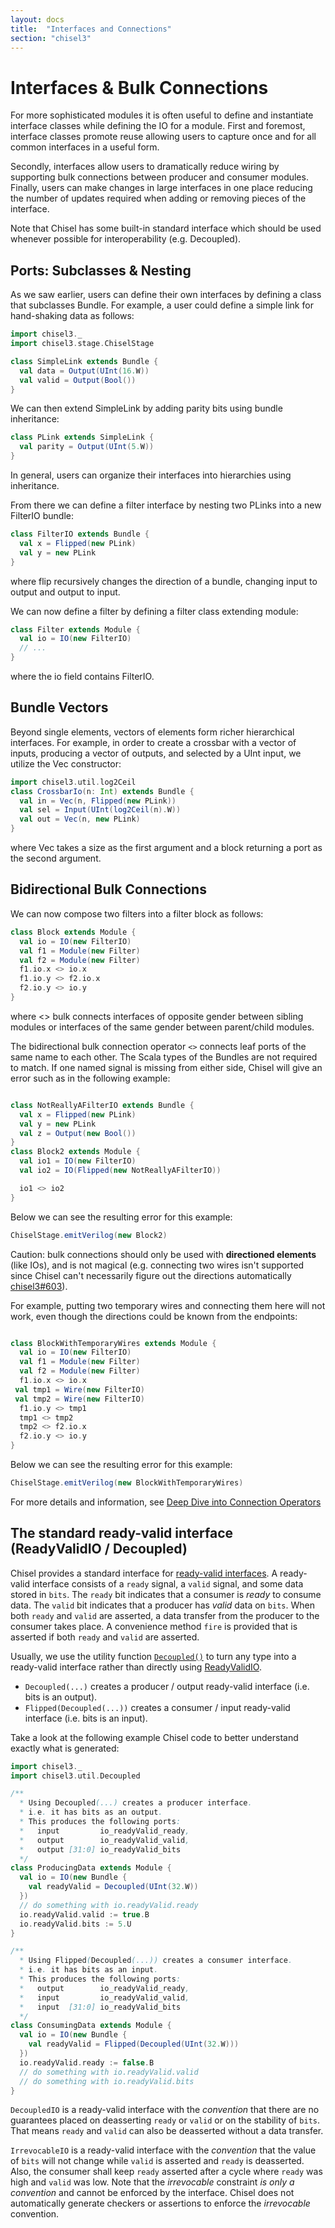 ```yaml
---
layout: docs
title:  "Interfaces and Connections"
section: "chisel3"
---
```


# Interfaces & Bulk Connections

For more sophisticated modules it is often useful to define and instantiate interface classes while defining the IO for a module. First and foremost, interface classes promote reuse allowing users to capture once and for all common interfaces in a useful form.

Secondly, interfaces allow users to dramatically reduce wiring by supporting bulk connections between producer and consumer modules. Finally, users can make changes in large interfaces in one place reducing the number of updates required when adding or removing pieces of the interface.

Note that Chisel has some built-in standard interface which should be used whenever possible for interoperability (e.g. Decoupled).

## Ports: Subclasses & Nesting

As we saw earlier, users can define their own interfaces by defining a class that subclasses Bundle. For example, a user could define a simple link for hand-shaking data as follows:

```scala mdoc:invisible
import chisel3._
import chisel3.stage.ChiselStage
```

```scala mdoc:silent
class SimpleLink extends Bundle {
  val data = Output(UInt(16.W))
  val valid = Output(Bool())
}
```

We can then extend SimpleLink by adding parity bits using bundle inheritance:
```scala mdoc:silent
class PLink extends SimpleLink {
  val parity = Output(UInt(5.W))
}
```
In general, users can organize their interfaces into hierarchies using inheritance.

From there we can define a filter interface by nesting two PLinks into a new FilterIO bundle:
```scala mdoc:silent
class FilterIO extends Bundle {
  val x = Flipped(new PLink)
  val y = new PLink
}
```
where flip recursively changes the direction of a bundle, changing input to output and output to input.

We can now define a filter by defining a filter class extending module:
```scala mdoc:silent
class Filter extends Module {
  val io = IO(new FilterIO)
  // ...
}
```
where the io field contains FilterIO.

## Bundle Vectors

Beyond single elements, vectors of elements form richer hierarchical interfaces. For example, in order to create a crossbar with a vector of inputs, producing a vector of outputs, and selected by a UInt input, we utilize the Vec constructor:
```scala mdoc:silent
import chisel3.util.log2Ceil
class CrossbarIo(n: Int) extends Bundle {
  val in = Vec(n, Flipped(new PLink))
  val sel = Input(UInt(log2Ceil(n).W))
  val out = Vec(n, new PLink)
}
```
where Vec takes a size as the first argument and a block returning a port as the second argument.

## Bidirectional Bulk Connections

We can now compose two filters into a filter block as follows:
```scala mdoc:silent
class Block extends Module {
  val io = IO(new FilterIO)
  val f1 = Module(new Filter)
  val f2 = Module(new Filter)
  f1.io.x <> io.x
  f1.io.y <> f2.io.x
  f2.io.y <> io.y
}
```
where <> bulk connects interfaces of opposite gender between sibling modules or interfaces of the same gender between parent/child modules.

The bidirectional bulk connection operator `<>` connects leaf ports of the same name to each other. The Scala types of the Bundles are not required to match. If one named signal is missing from either side, Chisel will give an error such as in the following example:

```scala mdoc:silent

class NotReallyAFilterIO extends Bundle {
  val x = Flipped(new PLink)
  val y = new PLink
  val z = Output(new Bool())
}
class Block2 extends Module {
  val io1 = IO(new FilterIO)
  val io2 = IO(Flipped(new NotReallyAFilterIO))

  io1 <> io2
}
```
Below we can see the resulting error for this example:
```scala mdoc:crash
ChiselStage.emitVerilog(new Block2)
```
Caution: bulk connections should only be used with **directioned elements** (like IOs), and is not magical (e.g. connecting two wires isn't supported since Chisel can't necessarily figure out the directions automatically [chisel3#603](https://github.com/freechipsproject/chisel3/issues/603)).

For example, putting two temporary wires and connecting them here will not work, even though the directions could be known from the endpoints:

```scala mdoc:silent

class BlockWithTemporaryWires extends Module {
  val io = IO(new FilterIO)
  val f1 = Module(new Filter)
  val f2 = Module(new Filter)
  f1.io.x <> io.x
 val tmp1 = Wire(new FilterIO)
 val tmp2 = Wire(new FilterIO)
  f1.io.y <> tmp1
  tmp1 <> tmp2
  tmp2 <> f2.io.x
  f2.io.y <> io.y
}

```
Below we can see the resulting error for this example:
```scala mdoc:crash
ChiselStage.emitVerilog(new BlockWithTemporaryWires)
```
For more details and information, see [Deep Dive into Connection Operators](Connection-operators-.md)
## The standard ready-valid interface (ReadyValidIO / Decoupled)

Chisel provides a standard interface for [ready-valid interfaces](http://inst.eecs.berkeley.edu/~cs150/Documents/Interfaces.pdf).
A ready-valid interface consists of a `ready` signal, a `valid` signal, and some data stored in `bits`.
The `ready` bit indicates that a consumer is *ready* to consume data.
The `valid` bit indicates that a producer has *valid* data on `bits`.
When both `ready` and `valid` are asserted, a data transfer from the producer to the consumer takes place.
A convenience method `fire` is provided that is asserted if both `ready` and `valid` are asserted.

Usually, we use the utility function [`Decoupled()`](https://chisel.eecs.berkeley.edu/api/latest/chisel3/util/Decoupled$.html) to turn any type into a ready-valid interface rather than directly using [ReadyValidIO](http://chisel.eecs.berkeley.edu/api/latest/chisel3/util/ReadyValidIO.html).

* `Decoupled(...)` creates a producer / output ready-valid interface (i.e. bits is an output).
* `Flipped(Decoupled(...))` creates a consumer / input ready-valid interface (i.e. bits is an input).

Take a look at the following example Chisel code to better understand exactly what is generated:

```scala mdoc:silent:reset
import chisel3._
import chisel3.util.Decoupled

/**
  * Using Decoupled(...) creates a producer interface.
  * i.e. it has bits as an output.
  * This produces the following ports:
  *   input         io_readyValid_ready,
  *   output        io_readyValid_valid,
  *   output [31:0] io_readyValid_bits
  */
class ProducingData extends Module {
  val io = IO(new Bundle {
    val readyValid = Decoupled(UInt(32.W))
  })
  // do something with io.readyValid.ready
  io.readyValid.valid := true.B
  io.readyValid.bits := 5.U
}

/**
  * Using Flipped(Decoupled(...)) creates a consumer interface.
  * i.e. it has bits as an input.
  * This produces the following ports:
  *   output        io_readyValid_ready,
  *   input         io_readyValid_valid,
  *   input  [31:0] io_readyValid_bits
  */
class ConsumingData extends Module {
  val io = IO(new Bundle {
    val readyValid = Flipped(Decoupled(UInt(32.W)))
  })
  io.readyValid.ready := false.B
  // do something with io.readyValid.valid
  // do something with io.readyValid.bits
}
```

`DecoupledIO` is a ready-valid interface with the *convention* that there are no guarantees placed on deasserting `ready` or `valid` or on the stability of `bits`.
That means `ready` and `valid` can also be deasserted without a data transfer.

`IrrevocableIO` is a ready-valid interface with the *convention* that the value of `bits` will not change while `valid` is asserted and `ready` is deasserted.
Also, the consumer shall keep `ready` asserted after a cycle where `ready` was high and `valid` was low.
Note that the *irrevocable* constraint *is only a convention* and cannot be enforced by the interface.
Chisel does not automatically generate checkers or assertions to enforce the *irrevocable* convention.
